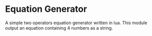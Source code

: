 # Equation Generator

A simple two operators equation generator written in lua.
This module output an equation containing 4 numbers as a string.
